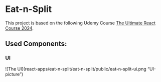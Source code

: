 # Eat-n-Split

This project is based on the following Udemy Course [The Ultimate React Course 2024](https://www.udemy.com/course/the-ultimate-react-course).

## Used Components:



### UI 

![The UI](react-apps/eat-n-split/eat-n-split/public/eat-n-split-ui.png “UI-picture”)
